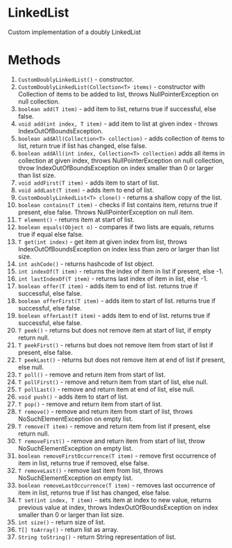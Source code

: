 # LinkedList
Custom implementation of a doubly LinkedList

# Methods
1. `CustomDoublyLinkedList()` - constructor.
2. `CustomDoublyLinkedList(Collection<T> items)` - constructor with Collection of items to be added to list, throws NullPointerException on null collection.
3. `boolean add(T item)` - add item to list, returns true if successful, else false.
4. `void add(int index, T item)` - add item to list at given index - throws IndexOutOfBoundsException.
5. `boolean addAll(Collection<T> collection)` - adds collection of items to list, return true if list has changed, else false.
6. `boolean addAll(int index, Collection<T> collection)` adds all items in collection at given index, throws NullPointerException on null collection, throw IndexOutOfBoundsException on index smaller than 0 or larger than list size.
7. `void addFirst(T item)` - adds item to start of list.
8. `void addLast(T item)` - adds item to end of list.
9. `CustomDoublyLinkedList<T> clone()` - returns a shallow copy of the list.
10. `boolean contains(T item)` - checks if list contains item, returns true if present, else false. Throws NullPointerException on null item.
11. `T element()` - returns item at start of list.
12. `boolean equals(Object o)` - compares if two lists are equals, returns true if equal else false.
13. `T get(int index)` - get item at given index from list, throws IndexOutOfBoundsException on index less than zero or larger than list size.
14. `int ashCode()` - returns hashcode of list object.
15. `int indexOf(T item)` - returns the index of item in list if present, else -1.
16. `int lastIndexOf(T item)` - returns last index of item in list, else -1.
17. `boolean offer(T item)` - adds item to end of list. returns true if successful, else false.
18. `boolean offerFirst(T item)` - adds item to start of list. returns true if successful, else false.
19. `boolean offerLast(T item)` - adds item to end of list. returns true if successful, else false.
20. `T peek()` - returns but does not remove item at start of list, if empty return null.
21. `T peekFirst()` - returns but does not remove item from start of list if present, else false.
22. `T peekLast()` - returns but does not remove item at end of list if present, else null.
23. `T poll()` - remove and return item from start of list.
24. `T pollFirst()` - remove and return item from start of list, else null.
25. `T pollLast()` - remove and return item at end of list, else null.
26. `void push()` - adds item to start of list.
27. `T pop()` - remove and return item from start of list.
28. `T remove()` - remove and return item from start of list, throws NoSuchElementException on empty list.
29. `T remove(T item)` - remove and return item from list if present, else return null.
30. `T removeFirst()` - remove and return item from start of list, throw NoSuchElementException on empty list.
31. `boolean removeFirstOccurrence(T item)` - remove first occurrence of item in list, returns true if removed, else false.
32. `T removeLast()` - remove last item from list, throws NoSuchElementException on empty list.
33. `boolean removeLastOccurrence(T item)` - removes last occurrence of item in list, returns true if list has changed, else false.
34. `T set(int index, T item)` - sets item at index to new value, returns previous value at index, throws IndexOutOfBoundsException on index smaller than 0 or larger than list size.
35. `int size()` - return size of list.
36. `T[] toArray()` - return list as array.
37. `String toString()` - return String representation of list.